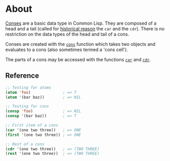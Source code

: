 # About

[Conses][hyper-conses] are a basic data type in Common Lisp. They are composed of a head and a tail (called for [historical reason][history] the `car` and the `cdr`). 
There is no restriction on the data types of the head and tail of a cons.

Conses are created with the [`cons`][hyper-cons] function which takes two objects and evaluates to a cons (also sometimes termed a 'cons cell').

The parts of a cons may be accessed with the functions [`car`][hyper-car] and [`cdr`][hyper-cdr].

## Reference

```lisp
;; Testing for atoms
(atom 'foo)              ; => T
(atom '(bar baz))        ; => NIL

;; Testing for cons
(consp 'foo)             ; => NIL
(consp '(bar baz))       ; => T

;; First item of a cons
(car '(one two three))   ; => ONE
(first '(one two three)) ; => ONE

;; Rest of a cons
(cdr '(one two three))   ; => (TWO THREE)
(rest '(one two three))  ; => (TWO THREE)
```

[history]: https://en.wikipedia.org/wiki/CAR_and_CDR#Etymology
[hyper-car]: http://l1sp.org/cl/car
[hyper-cdr]: http://l1sp.org/cl/cdr
[hyper-cons]: http://l1sp.org/cl/cons
[hyper-conses]: http://l1sp.org/cl/14
